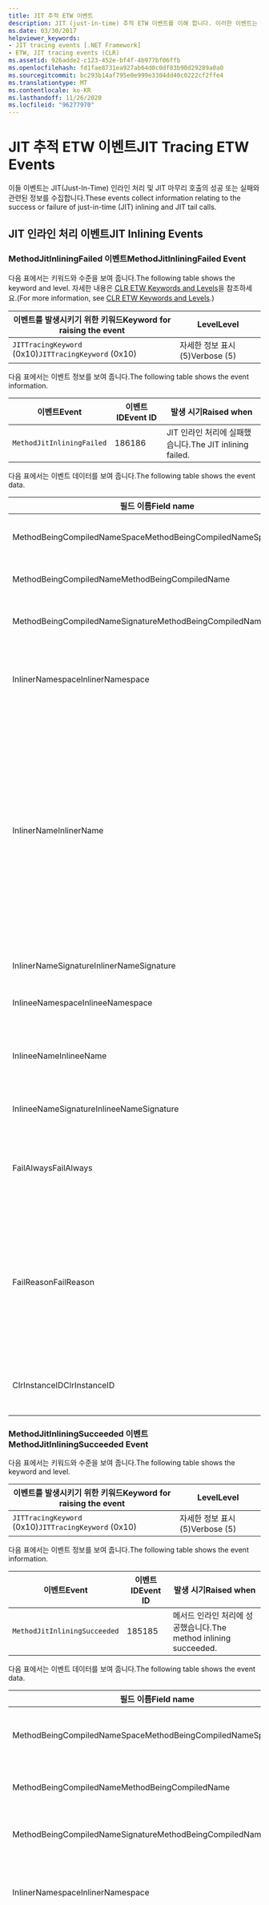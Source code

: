 ```yaml
---
title: JIT 추적 ETW 이벤트
description: JIT (just-in-time) 추적 ETW 이벤트를 이해 합니다. 이러한 이벤트는 JIT 인라인 및 JIT 마무리 호출의 성공 또는 실패와 관련 된 정보를 수집 합니다.
ms.date: 03/30/2017
helpviewer_keywords:
- JIT tracing events [.NET Framework]
- ETW, JIT tracing events (CLR)
ms.assetid: 926adde2-c123-452e-bf4f-4b977bf06ffb
ms.openlocfilehash: fd1fae8731ea927ab64d0c0df83b90d29289a0a0
ms.sourcegitcommit: bc293b14af795e0e999e3304dd40c0222cf2ffe4
ms.translationtype: MT
ms.contentlocale: ko-KR
ms.lasthandoff: 11/26/2020
ms.locfileid: "96277970"
---
```

# <a name="jit-tracing-etw-events"></a><span data-ttu-id="c18fb-104">JIT 추적 ETW 이벤트</span><span class="sxs-lookup"><span data-stu-id="c18fb-104">JIT Tracing ETW Events</span></span>

<span data-ttu-id="c18fb-105">이들 이벤트는 JIT(Just-In-Time) 인라인 처리 및 JIT 마무리 호출의 성공 또는 실패와 관련된 정보를 수집합니다.</span><span class="sxs-lookup"><span data-stu-id="c18fb-105">These events collect information relating to the success or failure of just-in-time (JIT) inlining and JIT tail calls.</span></span>

## <a name="jit-inlining-events"></a><span data-ttu-id="c18fb-106">JIT 인라인 처리 이벤트</span><span class="sxs-lookup"><span data-stu-id="c18fb-106">JIT Inlining Events</span></span>

### <a name="methodjitinliningfailed-event"></a><span data-ttu-id="c18fb-107">MethodJitInliningFailed 이벤트</span><span class="sxs-lookup"><span data-stu-id="c18fb-107">MethodJitInliningFailed Event</span></span>

 <span data-ttu-id="c18fb-108">다음 표에서는 키워드와 수준을 보여 줍니다.</span><span class="sxs-lookup"><span data-stu-id="c18fb-108">The following table shows the keyword and level.</span></span> <span data-ttu-id="c18fb-109">자세한 내용은 [CLR ETW Keywords and Levels](clr-etw-keywords-and-levels.md)을 참조하세요.</span><span class="sxs-lookup"><span data-stu-id="c18fb-109">(For more information, see [CLR ETW Keywords and Levels](clr-etw-keywords-and-levels.md).)</span></span>  
  
|<span data-ttu-id="c18fb-110">이벤트를 발생시키기 위한 키워드</span><span class="sxs-lookup"><span data-stu-id="c18fb-110">Keyword for raising the event</span></span>|<span data-ttu-id="c18fb-111">Level</span><span class="sxs-lookup"><span data-stu-id="c18fb-111">Level</span></span>|  
|-----------------------------------|-----------|  
|<span data-ttu-id="c18fb-112">`JITTracingKeyword` (0x10)</span><span class="sxs-lookup"><span data-stu-id="c18fb-112">`JITTracingKeyword` (0x10)</span></span>|<span data-ttu-id="c18fb-113">자세한 정보 표시(5)</span><span class="sxs-lookup"><span data-stu-id="c18fb-113">Verbose (5)</span></span>|  
  
 <span data-ttu-id="c18fb-114">다음 표에서는 이벤트 정보를 보여 줍니다.</span><span class="sxs-lookup"><span data-stu-id="c18fb-114">The following table shows the event information.</span></span>  
  
|<span data-ttu-id="c18fb-115">이벤트</span><span class="sxs-lookup"><span data-stu-id="c18fb-115">Event</span></span>|<span data-ttu-id="c18fb-116">이벤트 ID</span><span class="sxs-lookup"><span data-stu-id="c18fb-116">Event ID</span></span>|<span data-ttu-id="c18fb-117">발생 시기</span><span class="sxs-lookup"><span data-stu-id="c18fb-117">Raised when</span></span>|  
|-----------|--------------|-----------------|  
|`MethodJitInliningFailed`|<span data-ttu-id="c18fb-118">186</span><span class="sxs-lookup"><span data-stu-id="c18fb-118">186</span></span>|<span data-ttu-id="c18fb-119">JIT 인라인 처리에 실패했습니다.</span><span class="sxs-lookup"><span data-stu-id="c18fb-119">The JIT inlining failed.</span></span>|  
  
 <span data-ttu-id="c18fb-120">다음 표에서는 이벤트 데이터를 보여 줍니다.</span><span class="sxs-lookup"><span data-stu-id="c18fb-120">The following table shows the event data.</span></span>  
  
|<span data-ttu-id="c18fb-121">필드 이름</span><span class="sxs-lookup"><span data-stu-id="c18fb-121">Field name</span></span>|<span data-ttu-id="c18fb-122">데이터 형식</span><span class="sxs-lookup"><span data-stu-id="c18fb-122">Data type</span></span>|<span data-ttu-id="c18fb-123">Description</span><span class="sxs-lookup"><span data-stu-id="c18fb-123">Description</span></span>|  
|----------------|---------------|-----------------|  
|<span data-ttu-id="c18fb-124">MethodBeingCompiledNameSpace</span><span class="sxs-lookup"><span data-stu-id="c18fb-124">MethodBeingCompiledNameSpace</span></span>|<span data-ttu-id="c18fb-125">win:UnicodeString</span><span class="sxs-lookup"><span data-stu-id="c18fb-125">win:UnicodeString</span></span>|<span data-ttu-id="c18fb-126">컴파일되는 메서드의 네임스페이스입니다.</span><span class="sxs-lookup"><span data-stu-id="c18fb-126">Namespace of the method that is being compiled.</span></span>|  
|<span data-ttu-id="c18fb-127">MethodBeingCompiledName</span><span class="sxs-lookup"><span data-stu-id="c18fb-127">MethodBeingCompiledName</span></span>|<span data-ttu-id="c18fb-128">win:UnicodeString</span><span class="sxs-lookup"><span data-stu-id="c18fb-128">win:UnicodeString</span></span>|<span data-ttu-id="c18fb-129">컴파일되는 메서드의 이름입니다.</span><span class="sxs-lookup"><span data-stu-id="c18fb-129">Name of the method that is being compiled.</span></span>|  
|<span data-ttu-id="c18fb-130">MethodBeingCompiledNameSignature</span><span class="sxs-lookup"><span data-stu-id="c18fb-130">MethodBeingCompiledNameSignature</span></span>|<span data-ttu-id="c18fb-131">win:UnicodeString</span><span class="sxs-lookup"><span data-stu-id="c18fb-131">win:UnicodeString</span></span>|<span data-ttu-id="c18fb-132">컴파일되는 메서드의 서명입니다.</span><span class="sxs-lookup"><span data-stu-id="c18fb-132">Signature of the method that is being compiled.</span></span>|  
|<span data-ttu-id="c18fb-133">InlinerNamespace</span><span class="sxs-lookup"><span data-stu-id="c18fb-133">InlinerNamespace</span></span>|<span data-ttu-id="c18fb-134">win:UnicodeString</span><span class="sxs-lookup"><span data-stu-id="c18fb-134">win:UnicodeString</span></span>|<span data-ttu-id="c18fb-135">JIT 컴파일러가 코드를 생성할 메서드의 네임스페이스입니다.</span><span class="sxs-lookup"><span data-stu-id="c18fb-135">The namespace of the method the JIT compiler is trying to generate code for.</span></span>|  
|<span data-ttu-id="c18fb-136">InlinerName</span><span class="sxs-lookup"><span data-stu-id="c18fb-136">InlinerName</span></span>|<span data-ttu-id="c18fb-137">win:UnicodeString</span><span class="sxs-lookup"><span data-stu-id="c18fb-137">win:UnicodeString</span></span>|<span data-ttu-id="c18fb-138">컴파일러가 코드를 생성할 메서드의 이름입니다.</span><span class="sxs-lookup"><span data-stu-id="c18fb-138">The name of the method the compiler is attempting to generate code for.</span></span> <span data-ttu-id="c18fb-139">컴파일러가 `MethodBeingCompiledName` 에 대한 호출을 생성하는 대신 코드를 `MethodBeingCompiledName` 으로 인라인 처리하려고 하면 이름이 `InlinerName`과 같지 않을 수 있습니다.</span><span class="sxs-lookup"><span data-stu-id="c18fb-139">This might not be the same as `MethodBeingCompiledName` if the compiler is attempting to inline code into `MethodBeingCompiledName` instead of generating a call to `InlinerName`.</span></span>|  
|<span data-ttu-id="c18fb-140">InlinerNameSignature</span><span class="sxs-lookup"><span data-stu-id="c18fb-140">InlinerNameSignature</span></span>|<span data-ttu-id="c18fb-141">win:UnicodeString</span><span class="sxs-lookup"><span data-stu-id="c18fb-141">win:UnicodeString</span></span>|<span data-ttu-id="c18fb-142">인라인 처리자에 대한 서명입니다.</span><span class="sxs-lookup"><span data-stu-id="c18fb-142">The signature for the inliner.</span></span>|  
|<span data-ttu-id="c18fb-143">InlineeNamespace</span><span class="sxs-lookup"><span data-stu-id="c18fb-143">InlineeNamespace</span></span>|<span data-ttu-id="c18fb-144">win:UnicodeString</span><span class="sxs-lookup"><span data-stu-id="c18fb-144">win:UnicodeString</span></span>|<span data-ttu-id="c18fb-145">인라인 대상의 네임스페이스입니다.</span><span class="sxs-lookup"><span data-stu-id="c18fb-145">The namespace of the inlinee.</span></span>|  
|<span data-ttu-id="c18fb-146">InlineeName</span><span class="sxs-lookup"><span data-stu-id="c18fb-146">InlineeName</span></span>|<span data-ttu-id="c18fb-147">win:UnicodeString</span><span class="sxs-lookup"><span data-stu-id="c18fb-147">win:UnicodeString</span></span>|<span data-ttu-id="c18fb-148">컴파일러가 인라인 처리하려고 하는 메서드입니다(호출을 생성하지 않음).</span><span class="sxs-lookup"><span data-stu-id="c18fb-148">The method the compiler is trying to inline (not generate a call to).</span></span>|  
|<span data-ttu-id="c18fb-149">InlineeNameSignature</span><span class="sxs-lookup"><span data-stu-id="c18fb-149">InlineeNameSignature</span></span>|<span data-ttu-id="c18fb-150">win:UnicodeString</span><span class="sxs-lookup"><span data-stu-id="c18fb-150">win:UnicodeString</span></span>|<span data-ttu-id="c18fb-151">인라인 대상에 대한 서명입니다.</span><span class="sxs-lookup"><span data-stu-id="c18fb-151">The signature for the inlinee.</span></span>|  
|<span data-ttu-id="c18fb-152">FailAlways</span><span class="sxs-lookup"><span data-stu-id="c18fb-152">FailAlways</span></span>|<span data-ttu-id="c18fb-153">win:Boolean</span><span class="sxs-lookup"><span data-stu-id="c18fb-153">win:Boolean</span></span>|<span data-ttu-id="c18fb-154">인라인 대상에 대한 인라인 처리가 항상 실패함을 JIT 컴파일러에 알리는 힌트입니다.</span><span class="sxs-lookup"><span data-stu-id="c18fb-154">A hint to the JIT compiler that inlining will always fail for the inlinee.</span></span>|  
|<span data-ttu-id="c18fb-155">FailReason</span><span class="sxs-lookup"><span data-stu-id="c18fb-155">FailReason</span></span>|<span data-ttu-id="c18fb-156">win:UnicodeString</span><span class="sxs-lookup"><span data-stu-id="c18fb-156">win:UnicodeString</span></span>|<span data-ttu-id="c18fb-157">INLINE_NEVER는 어떤 다른 이유로 인라인 처리가 실패할 것으로 확인된 이전 인라인 처리 시도를 의미합니다. 이외의 경우는 자유 형식 텍스트입니다.</span><span class="sxs-lookup"><span data-stu-id="c18fb-157">INLINE_NEVER means a previous inlining attempt determined that inlining will never succeed for some other reason; otherwise, free-form text.</span></span>|  
|<span data-ttu-id="c18fb-158">ClrInstanceID</span><span class="sxs-lookup"><span data-stu-id="c18fb-158">ClrInstanceID</span></span>|<span data-ttu-id="c18fb-159">win:UnicodeString</span><span class="sxs-lookup"><span data-stu-id="c18fb-159">win:UnicodeString</span></span>|<span data-ttu-id="c18fb-160">CLR 또는 CoreCLR 인스턴스에 대한 고유 ID입니다.</span><span class="sxs-lookup"><span data-stu-id="c18fb-160">Unique ID for the instance of CLR or CoreCLR.</span></span>|  
  
### <a name="methodjitinliningsucceeded-event"></a><span data-ttu-id="c18fb-161">MethodJitInliningSucceeded 이벤트</span><span class="sxs-lookup"><span data-stu-id="c18fb-161">MethodJitInliningSucceeded Event</span></span>  

 <span data-ttu-id="c18fb-162">다음 표에서는 키워드와 수준을 보여 줍니다.</span><span class="sxs-lookup"><span data-stu-id="c18fb-162">The following table shows the keyword and level.</span></span>  
  
|<span data-ttu-id="c18fb-163">이벤트를 발생시키기 위한 키워드</span><span class="sxs-lookup"><span data-stu-id="c18fb-163">Keyword for raising the event</span></span>|<span data-ttu-id="c18fb-164">Level</span><span class="sxs-lookup"><span data-stu-id="c18fb-164">Level</span></span>|  
|-----------------------------------|-----------|  
|<span data-ttu-id="c18fb-165">`JITTracingKeyword` (0x10)</span><span class="sxs-lookup"><span data-stu-id="c18fb-165">`JITTracingKeyword` (0x10)</span></span>|<span data-ttu-id="c18fb-166">자세한 정보 표시(5)</span><span class="sxs-lookup"><span data-stu-id="c18fb-166">Verbose (5)</span></span>|  
  
 <span data-ttu-id="c18fb-167">다음 표에서는 이벤트 정보를 보여 줍니다.</span><span class="sxs-lookup"><span data-stu-id="c18fb-167">The following table shows the event information.</span></span>  
  
|<span data-ttu-id="c18fb-168">이벤트</span><span class="sxs-lookup"><span data-stu-id="c18fb-168">Event</span></span>|<span data-ttu-id="c18fb-169">이벤트 ID</span><span class="sxs-lookup"><span data-stu-id="c18fb-169">Event ID</span></span>|<span data-ttu-id="c18fb-170">발생 시기</span><span class="sxs-lookup"><span data-stu-id="c18fb-170">Raised when</span></span>|  
|-----------|--------------|-----------------|  
|`MethodJitInliningSucceeded`|<span data-ttu-id="c18fb-171">185</span><span class="sxs-lookup"><span data-stu-id="c18fb-171">185</span></span>|<span data-ttu-id="c18fb-172">메서드 인라인 처리에 성공했습니다.</span><span class="sxs-lookup"><span data-stu-id="c18fb-172">The method inlining succeeded.</span></span>|  
  
 <span data-ttu-id="c18fb-173">다음 표에서는 이벤트 데이터를 보여 줍니다.</span><span class="sxs-lookup"><span data-stu-id="c18fb-173">The following table shows the event data.</span></span>  
  
|<span data-ttu-id="c18fb-174">필드 이름</span><span class="sxs-lookup"><span data-stu-id="c18fb-174">Field name</span></span>|<span data-ttu-id="c18fb-175">데이터 형식</span><span class="sxs-lookup"><span data-stu-id="c18fb-175">Data type</span></span>|<span data-ttu-id="c18fb-176">Description</span><span class="sxs-lookup"><span data-stu-id="c18fb-176">Description</span></span>|  
|----------------|---------------|-----------------|  
|<span data-ttu-id="c18fb-177">MethodBeingCompiledNameSpace</span><span class="sxs-lookup"><span data-stu-id="c18fb-177">MethodBeingCompiledNameSpace</span></span>|<span data-ttu-id="c18fb-178">win:UnicodeString</span><span class="sxs-lookup"><span data-stu-id="c18fb-178">win:UnicodeString</span></span>|<span data-ttu-id="c18fb-179">컴파일되는 메서드의 네임스페이스입니다.</span><span class="sxs-lookup"><span data-stu-id="c18fb-179">The namespace of the method that is being compiled.</span></span>|  
|<span data-ttu-id="c18fb-180">MethodBeingCompiledName</span><span class="sxs-lookup"><span data-stu-id="c18fb-180">MethodBeingCompiledName</span></span>|<span data-ttu-id="c18fb-181">win:UnicodeString</span><span class="sxs-lookup"><span data-stu-id="c18fb-181">win:UnicodeString</span></span>|<span data-ttu-id="c18fb-182">컴파일되는 메서드의 이름입니다.</span><span class="sxs-lookup"><span data-stu-id="c18fb-182">The name of the method being that is compiled.</span></span>|  
|<span data-ttu-id="c18fb-183">MethodBeingCompiledNameSignature</span><span class="sxs-lookup"><span data-stu-id="c18fb-183">MethodBeingCompiledNameSignature</span></span>|<span data-ttu-id="c18fb-184">win:UnicodeString</span><span class="sxs-lookup"><span data-stu-id="c18fb-184">win:UnicodeString</span></span>|<span data-ttu-id="c18fb-185">컴파일되는 메서드의 서명입니다.</span><span class="sxs-lookup"><span data-stu-id="c18fb-185">The signature of the method that is being compiled.</span></span>|  
|<span data-ttu-id="c18fb-186">InlinerNamespace</span><span class="sxs-lookup"><span data-stu-id="c18fb-186">InlinerNamespace</span></span>|<span data-ttu-id="c18fb-187">win:UnicodeString</span><span class="sxs-lookup"><span data-stu-id="c18fb-187">win:UnicodeString</span></span>|<span data-ttu-id="c18fb-188">JIT 컴파일러가 코드를 생성할 메서드의 네임스페이스입니다.</span><span class="sxs-lookup"><span data-stu-id="c18fb-188">The namespace of the method the JIT compiler is attempting to generate code for.</span></span>|  
|<span data-ttu-id="c18fb-189">InlinerName</span><span class="sxs-lookup"><span data-stu-id="c18fb-189">InlinerName</span></span>|<span data-ttu-id="c18fb-190">win:UnicodeString</span><span class="sxs-lookup"><span data-stu-id="c18fb-190">win:UnicodeString</span></span>|<span data-ttu-id="c18fb-191">컴파일러가 코드를 생성할 메서드의 이름입니다.</span><span class="sxs-lookup"><span data-stu-id="c18fb-191">The name of the method the compiler is attempting to generate code for.</span></span> <span data-ttu-id="c18fb-192">컴파일러가 `MethodBeingCompiledName` 에 대한 호출을 생성하는 대신 코드를 `MethodBeingCompiledName` 으로 인라인 처리하려고 하면 이름이 `InlinerName`과 같지 않을 수 있습니다.</span><span class="sxs-lookup"><span data-stu-id="c18fb-192">This might not be the same as `MethodBeingCompiledName` if the compiler is attempting to inline code into `MethodBeingCompiledName` instead of generating a call to `InlinerName`.</span></span>|  
|<span data-ttu-id="c18fb-193">InlinerNameSignature</span><span class="sxs-lookup"><span data-stu-id="c18fb-193">InlinerNameSignature</span></span>|<span data-ttu-id="c18fb-194">win:UnicodeString</span><span class="sxs-lookup"><span data-stu-id="c18fb-194">win:UnicodeString</span></span>|<span data-ttu-id="c18fb-195">인라인 처리자에 대한 서명입니다.</span><span class="sxs-lookup"><span data-stu-id="c18fb-195">The signature for the inliner.</span></span>|  
|<span data-ttu-id="c18fb-196">InlineeNamespace</span><span class="sxs-lookup"><span data-stu-id="c18fb-196">InlineeNamespace</span></span>|<span data-ttu-id="c18fb-197">win:UnicodeString</span><span class="sxs-lookup"><span data-stu-id="c18fb-197">win:UnicodeString</span></span>|<span data-ttu-id="c18fb-198">인라인 대상의 네임스페이스입니다.</span><span class="sxs-lookup"><span data-stu-id="c18fb-198">The namespace of the inlinee.</span></span>|  
|<span data-ttu-id="c18fb-199">InlineeName</span><span class="sxs-lookup"><span data-stu-id="c18fb-199">InlineeName</span></span>|<span data-ttu-id="c18fb-200">win:UnicodeString</span><span class="sxs-lookup"><span data-stu-id="c18fb-200">win:UnicodeString</span></span>|<span data-ttu-id="c18fb-201">컴파일러가 인라인 처리하려고 하는 메서드입니다(호출을 생성하지 않음).</span><span class="sxs-lookup"><span data-stu-id="c18fb-201">The method the compiler is trying to inline (not generate a call to).</span></span>|  
|<span data-ttu-id="c18fb-202">InlineeNameSignature</span><span class="sxs-lookup"><span data-stu-id="c18fb-202">InlineeNameSignature</span></span>|<span data-ttu-id="c18fb-203">win:UnicodeString</span><span class="sxs-lookup"><span data-stu-id="c18fb-203">win:UnicodeString</span></span>|<span data-ttu-id="c18fb-204">인라인 대상에 대한 서명입니다.</span><span class="sxs-lookup"><span data-stu-id="c18fb-204">The signature for the inlinee.</span></span>|  
|<span data-ttu-id="c18fb-205">ClrInstanceID</span><span class="sxs-lookup"><span data-stu-id="c18fb-205">ClrInstanceID</span></span>|<span data-ttu-id="c18fb-206">win:UInt16</span><span class="sxs-lookup"><span data-stu-id="c18fb-206">win:UInt16</span></span>|<span data-ttu-id="c18fb-207">CLR 또는 CoreCLR 인스턴스에 대한 고유 ID입니다.</span><span class="sxs-lookup"><span data-stu-id="c18fb-207">Unique ID for the instance of CLR or CoreCLR.</span></span>|  

## <a name="jit-tail-call-events"></a><span data-ttu-id="c18fb-208">JIT 마무리 호출 이벤트</span><span class="sxs-lookup"><span data-stu-id="c18fb-208">JIT Tail Call Events</span></span>  
  
### <a name="methodjittailcallfailed-event"></a><span data-ttu-id="c18fb-209">MethodJITTailCallFailed 이벤트</span><span class="sxs-lookup"><span data-stu-id="c18fb-209">MethodJITTailCallFailed Event</span></span>  

 <span data-ttu-id="c18fb-210">다음 표에서는 키워드와 수준을 보여 줍니다.</span><span class="sxs-lookup"><span data-stu-id="c18fb-210">The following table shows the keyword and level.</span></span>  
  
|<span data-ttu-id="c18fb-211">이벤트를 발생시키기 위한 키워드</span><span class="sxs-lookup"><span data-stu-id="c18fb-211">Keyword for raising the event</span></span>|<span data-ttu-id="c18fb-212">Level</span><span class="sxs-lookup"><span data-stu-id="c18fb-212">Level</span></span>|  
|-----------------------------------|-----------|  
|<span data-ttu-id="c18fb-213">`JITTracingKeyword` (0x10)</span><span class="sxs-lookup"><span data-stu-id="c18fb-213">`JITTracingKeyword` (0x10)</span></span>|<span data-ttu-id="c18fb-214">자세한 정보 표시(5)</span><span class="sxs-lookup"><span data-stu-id="c18fb-214">Verbose (5)</span></span>|  
  
 <span data-ttu-id="c18fb-215">다음 표에서는 이벤트 정보를 보여 줍니다.</span><span class="sxs-lookup"><span data-stu-id="c18fb-215">The following table shows the event information.</span></span>  
  
|<span data-ttu-id="c18fb-216">이벤트</span><span class="sxs-lookup"><span data-stu-id="c18fb-216">Event</span></span>|<span data-ttu-id="c18fb-217">이벤트 ID</span><span class="sxs-lookup"><span data-stu-id="c18fb-217">Event ID</span></span>|<span data-ttu-id="c18fb-218">발생 시기</span><span class="sxs-lookup"><span data-stu-id="c18fb-218">Raised when</span></span>|  
|-----------|--------------|-----------------|  
|`MethodJitTailCallFailed`|<span data-ttu-id="c18fb-219">189</span><span class="sxs-lookup"><span data-stu-id="c18fb-219">189</span></span>|<span data-ttu-id="c18fb-220">메서드 마무리 호출에 실패했습니다.</span><span class="sxs-lookup"><span data-stu-id="c18fb-220">The method tail call failed.</span></span>|  
  
 <span data-ttu-id="c18fb-221">다음 표에서는 이벤트 데이터를 보여 줍니다.</span><span class="sxs-lookup"><span data-stu-id="c18fb-221">The following table shows the event data.</span></span>  
  
|<span data-ttu-id="c18fb-222">필드 이름</span><span class="sxs-lookup"><span data-stu-id="c18fb-222">Field name</span></span>|<span data-ttu-id="c18fb-223">데이터 형식</span><span class="sxs-lookup"><span data-stu-id="c18fb-223">Data type</span></span>|<span data-ttu-id="c18fb-224">Description</span><span class="sxs-lookup"><span data-stu-id="c18fb-224">Description</span></span>|  
|----------------|---------------|-----------------|  
|<span data-ttu-id="c18fb-225">MethodBeingCompiledNameSpace</span><span class="sxs-lookup"><span data-stu-id="c18fb-225">MethodBeingCompiledNameSpace</span></span>|<span data-ttu-id="c18fb-226">win:UnicodeString</span><span class="sxs-lookup"><span data-stu-id="c18fb-226">win:UnicodeString</span></span>|<span data-ttu-id="c18fb-227">컴파일되는 메서드의 네임스페이스입니다.</span><span class="sxs-lookup"><span data-stu-id="c18fb-227">Namespace of the method that is being compiled.</span></span>|  
|<span data-ttu-id="c18fb-228">MethodBeingCompiledName</span><span class="sxs-lookup"><span data-stu-id="c18fb-228">MethodBeingCompiledName</span></span>|<span data-ttu-id="c18fb-229">win:UnicodeString</span><span class="sxs-lookup"><span data-stu-id="c18fb-229">win:UnicodeString</span></span>|<span data-ttu-id="c18fb-230">컴파일되는 메서드의 이름입니다.</span><span class="sxs-lookup"><span data-stu-id="c18fb-230">Name of the method that is being compiled.</span></span>|  
|<span data-ttu-id="c18fb-231">MethodBeingCompiledNameSignature</span><span class="sxs-lookup"><span data-stu-id="c18fb-231">MethodBeingCompiledNameSignature</span></span>|<span data-ttu-id="c18fb-232">win:UnicodeString</span><span class="sxs-lookup"><span data-stu-id="c18fb-232">win:UnicodeString</span></span>|<span data-ttu-id="c18fb-233">컴파일되는 메서드의 서명입니다.</span><span class="sxs-lookup"><span data-stu-id="c18fb-233">Signature of the method that is being compiled.</span></span>|  
|<span data-ttu-id="c18fb-234">CallerNamespace</span><span class="sxs-lookup"><span data-stu-id="c18fb-234">CallerNamespace</span></span>|<span data-ttu-id="c18fb-235">win:UnicodeString</span><span class="sxs-lookup"><span data-stu-id="c18fb-235">win:UnicodeString</span></span>|<span data-ttu-id="c18fb-236">JIT 컴파일러가 코드를 생성할 메서드의 네임스페이스입니다.</span><span class="sxs-lookup"><span data-stu-id="c18fb-236">The namespace of the method the JIT compiler is attempting to generate code for.</span></span>|  
|<span data-ttu-id="c18fb-237">CallerName</span><span class="sxs-lookup"><span data-stu-id="c18fb-237">CallerName</span></span>|<span data-ttu-id="c18fb-238">win:UnicodeString</span><span class="sxs-lookup"><span data-stu-id="c18fb-238">win:UnicodeString</span></span>|<span data-ttu-id="c18fb-239">컴파일러가 코드를 생성할 메서드의 이름입니다.</span><span class="sxs-lookup"><span data-stu-id="c18fb-239">The name of the method the compiler is attempting to generate code for.</span></span>|  
|<span data-ttu-id="c18fb-240">CallerNameSignature</span><span class="sxs-lookup"><span data-stu-id="c18fb-240">CallerNameSignature</span></span>|<span data-ttu-id="c18fb-241">win:UnicodeString</span><span class="sxs-lookup"><span data-stu-id="c18fb-241">win:UnicodeString</span></span>|<span data-ttu-id="c18fb-242">호출자에 대한 서명입니다.</span><span class="sxs-lookup"><span data-stu-id="c18fb-242">The signature for the caller.</span></span>|  
|<span data-ttu-id="c18fb-243">CalleeNamespace</span><span class="sxs-lookup"><span data-stu-id="c18fb-243">CalleeNamespace</span></span>|<span data-ttu-id="c18fb-244">win:UnicodeString</span><span class="sxs-lookup"><span data-stu-id="c18fb-244">win:UnicodeString</span></span>|<span data-ttu-id="c18fb-245">호출 수신자의 네임스페이스입니다.</span><span class="sxs-lookup"><span data-stu-id="c18fb-245">The namespace of the callee.</span></span>|  
|<span data-ttu-id="c18fb-246">CalleeName</span><span class="sxs-lookup"><span data-stu-id="c18fb-246">CalleeName</span></span>|<span data-ttu-id="c18fb-247">win:UnicodeString</span><span class="sxs-lookup"><span data-stu-id="c18fb-247">win:UnicodeString</span></span>|<span data-ttu-id="c18fb-248">컴파일러가 마무리 호출하려고 하는 메서드입니다(호출을 생성하지 않음).</span><span class="sxs-lookup"><span data-stu-id="c18fb-248">The method the compiler is trying to tail call (not generate a call to).</span></span>|  
|<span data-ttu-id="c18fb-249">CalleeNameSignature</span><span class="sxs-lookup"><span data-stu-id="c18fb-249">CalleeNameSignature</span></span>|<span data-ttu-id="c18fb-250">win:UnicodeString</span><span class="sxs-lookup"><span data-stu-id="c18fb-250">win:UnicodeString</span></span>|<span data-ttu-id="c18fb-251">호출자 수신자에 대한 서명입니다.</span><span class="sxs-lookup"><span data-stu-id="c18fb-251">The signature for the callee.</span></span>|  
|<span data-ttu-id="c18fb-252">TailPrefix</span><span class="sxs-lookup"><span data-stu-id="c18fb-252">TailPrefix</span></span>|<span data-ttu-id="c18fb-253">win:Boolean</span><span class="sxs-lookup"><span data-stu-id="c18fb-253">win:Boolean</span></span>|<span data-ttu-id="c18fb-254">마무리 호출에 대한 접두사입니다.</span><span class="sxs-lookup"><span data-stu-id="c18fb-254">The prefix for the tail call</span></span>|  
|<span data-ttu-id="c18fb-255">FailReason</span><span class="sxs-lookup"><span data-stu-id="c18fb-255">FailReason</span></span>|<span data-ttu-id="c18fb-256">win:UnicodeString</span><span class="sxs-lookup"><span data-stu-id="c18fb-256">win:UnicodeString</span></span>|<span data-ttu-id="c18fb-257">마무리 호출이 실패한 이유입니다.</span><span class="sxs-lookup"><span data-stu-id="c18fb-257">The reason the tail call failed.</span></span>|  
|<span data-ttu-id="c18fb-258">ClrInstanceID</span><span class="sxs-lookup"><span data-stu-id="c18fb-258">ClrInstanceID</span></span>|<span data-ttu-id="c18fb-259">win:UInt16</span><span class="sxs-lookup"><span data-stu-id="c18fb-259">win:UInt16</span></span>|<span data-ttu-id="c18fb-260">CLR 또는 CoreCLR 인스턴스에 대한 고유 ID입니다.</span><span class="sxs-lookup"><span data-stu-id="c18fb-260">Unique ID for the instance of CLR or CoreCLR.</span></span>|  
  
### <a name="methodjittailcallsucceeded-event"></a><span data-ttu-id="c18fb-261">MethodJITTailCallSucceeded 이벤트</span><span class="sxs-lookup"><span data-stu-id="c18fb-261">MethodJITTailCallSucceeded Event</span></span>  

 <span data-ttu-id="c18fb-262">다음 표에서는 키워드와 수준을 보여 줍니다.</span><span class="sxs-lookup"><span data-stu-id="c18fb-262">The following table shows the keyword and level.</span></span>  
  
|<span data-ttu-id="c18fb-263">이벤트를 발생시키기 위한 키워드</span><span class="sxs-lookup"><span data-stu-id="c18fb-263">Keyword for raising the event</span></span>|<span data-ttu-id="c18fb-264">Level</span><span class="sxs-lookup"><span data-stu-id="c18fb-264">Level</span></span>|  
|-----------------------------------|-----------|  
|<span data-ttu-id="c18fb-265">`JITTracingKeyword` (0x10)</span><span class="sxs-lookup"><span data-stu-id="c18fb-265">`JITTracingKeyword` (0x10)</span></span>|<span data-ttu-id="c18fb-266">자세한 정보 표시(5)</span><span class="sxs-lookup"><span data-stu-id="c18fb-266">Verbose (5)</span></span>|  
  
 <span data-ttu-id="c18fb-267">다음 표에서는 이벤트 정보를 보여 줍니다.</span><span class="sxs-lookup"><span data-stu-id="c18fb-267">The following table shows the event information.</span></span>  
  
|<span data-ttu-id="c18fb-268">이벤트</span><span class="sxs-lookup"><span data-stu-id="c18fb-268">Event</span></span>|<span data-ttu-id="c18fb-269">이벤트 ID</span><span class="sxs-lookup"><span data-stu-id="c18fb-269">Event ID</span></span>|<span data-ttu-id="c18fb-270">발생 시기</span><span class="sxs-lookup"><span data-stu-id="c18fb-270">Raised when</span></span>|  
|-----------|--------------|-----------------|  
|`MethodJitTailCallSucceeded`|<span data-ttu-id="c18fb-271">188</span><span class="sxs-lookup"><span data-stu-id="c18fb-271">188</span></span>|<span data-ttu-id="c18fb-272">메서드 마무리 호출에 성공했습니다.</span><span class="sxs-lookup"><span data-stu-id="c18fb-272">The method tail call succeeded.</span></span>|  
  
 <span data-ttu-id="c18fb-273">다음 표에서는 이벤트 데이터를 보여 줍니다.</span><span class="sxs-lookup"><span data-stu-id="c18fb-273">The following table shows the event data.</span></span>  
  
|<span data-ttu-id="c18fb-274">필드 이름</span><span class="sxs-lookup"><span data-stu-id="c18fb-274">Field name</span></span>|<span data-ttu-id="c18fb-275">데이터 형식</span><span class="sxs-lookup"><span data-stu-id="c18fb-275">Data type</span></span>|<span data-ttu-id="c18fb-276">Description</span><span class="sxs-lookup"><span data-stu-id="c18fb-276">Description</span></span>|  
|----------------|---------------|-----------------|  
|<span data-ttu-id="c18fb-277">MethodBeingCompiledNameSpace</span><span class="sxs-lookup"><span data-stu-id="c18fb-277">MethodBeingCompiledNameSpace</span></span>|<span data-ttu-id="c18fb-278">win:UnicodeString</span><span class="sxs-lookup"><span data-stu-id="c18fb-278">win:UnicodeString</span></span>|<span data-ttu-id="c18fb-279">컴파일되는 메서드의 네임스페이스입니다.</span><span class="sxs-lookup"><span data-stu-id="c18fb-279">Namespace of the method that is being compiled.</span></span>|  
|<span data-ttu-id="c18fb-280">MethodBeingCompiledName</span><span class="sxs-lookup"><span data-stu-id="c18fb-280">MethodBeingCompiledName</span></span>|<span data-ttu-id="c18fb-281">win:UnicodeString</span><span class="sxs-lookup"><span data-stu-id="c18fb-281">win:UnicodeString</span></span>|<span data-ttu-id="c18fb-282">컴파일되는 메서드의 이름입니다.</span><span class="sxs-lookup"><span data-stu-id="c18fb-282">Name of the method that is being compiled.</span></span>|  
|<span data-ttu-id="c18fb-283">MethodBeingCompiledNameSignature</span><span class="sxs-lookup"><span data-stu-id="c18fb-283">MethodBeingCompiledNameSignature</span></span>|<span data-ttu-id="c18fb-284">win:UnicodeString</span><span class="sxs-lookup"><span data-stu-id="c18fb-284">win:UnicodeString</span></span>|<span data-ttu-id="c18fb-285">컴파일되는 메서드의 서명입니다.</span><span class="sxs-lookup"><span data-stu-id="c18fb-285">Signature of the method that is being compiled.</span></span>|  
|<span data-ttu-id="c18fb-286">CallerNamespace</span><span class="sxs-lookup"><span data-stu-id="c18fb-286">CallerNamespace</span></span>|<span data-ttu-id="c18fb-287">win:UnicodeString</span><span class="sxs-lookup"><span data-stu-id="c18fb-287">win:UnicodeString</span></span>|<span data-ttu-id="c18fb-288">JIT 컴파일러가 코드를 생성할 메서드의 네임스페이스입니다.</span><span class="sxs-lookup"><span data-stu-id="c18fb-288">The namespace of the method the JIT compiler is attempting to generate code for.</span></span>|  
|<span data-ttu-id="c18fb-289">CallerName</span><span class="sxs-lookup"><span data-stu-id="c18fb-289">CallerName</span></span>|<span data-ttu-id="c18fb-290">win:UnicodeString</span><span class="sxs-lookup"><span data-stu-id="c18fb-290">win:UnicodeString</span></span>|<span data-ttu-id="c18fb-291">컴파일러가 코드를 생성할 메서드의 이름입니다.</span><span class="sxs-lookup"><span data-stu-id="c18fb-291">The name of the method the compiler is attempting to generate code for.</span></span>|  
|<span data-ttu-id="c18fb-292">CallerNameSignature</span><span class="sxs-lookup"><span data-stu-id="c18fb-292">CallerNameSignature</span></span>|<span data-ttu-id="c18fb-293">win:UnicodeString</span><span class="sxs-lookup"><span data-stu-id="c18fb-293">win:UnicodeString</span></span>|<span data-ttu-id="c18fb-294">호출자에 대한 서명입니다.</span><span class="sxs-lookup"><span data-stu-id="c18fb-294">The signature for the caller.</span></span>|  
|<span data-ttu-id="c18fb-295">CalleeNamespace</span><span class="sxs-lookup"><span data-stu-id="c18fb-295">CalleeNamespace</span></span>|<span data-ttu-id="c18fb-296">win:UnicodeString</span><span class="sxs-lookup"><span data-stu-id="c18fb-296">win:UnicodeString</span></span>|<span data-ttu-id="c18fb-297">호출 수신자의 네임스페이스입니다.</span><span class="sxs-lookup"><span data-stu-id="c18fb-297">The namespace of the callee.</span></span>|  
|<span data-ttu-id="c18fb-298">CalleeName</span><span class="sxs-lookup"><span data-stu-id="c18fb-298">CalleeName</span></span>|<span data-ttu-id="c18fb-299">win:UnicodeString</span><span class="sxs-lookup"><span data-stu-id="c18fb-299">win:UnicodeString</span></span>|<span data-ttu-id="c18fb-300">컴파일러가 마무리 호출하려고 하는 메서드입니다(호출을 생성하지 않음).</span><span class="sxs-lookup"><span data-stu-id="c18fb-300">The method the compiler is trying to tail call (not generate a call to).</span></span>|  
|<span data-ttu-id="c18fb-301">CalleeNameSignature</span><span class="sxs-lookup"><span data-stu-id="c18fb-301">CalleeNameSignature</span></span>|<span data-ttu-id="c18fb-302">win:UnicodeString</span><span class="sxs-lookup"><span data-stu-id="c18fb-302">win:UnicodeString</span></span>|<span data-ttu-id="c18fb-303">호출자 수신자에 대한 서명입니다.</span><span class="sxs-lookup"><span data-stu-id="c18fb-303">The signature for the callee.</span></span>|  
|<span data-ttu-id="c18fb-304">TailPrefix</span><span class="sxs-lookup"><span data-stu-id="c18fb-304">TailPrefix</span></span>|<span data-ttu-id="c18fb-305">win:Boolean</span><span class="sxs-lookup"><span data-stu-id="c18fb-305">win:Boolean</span></span>|<span data-ttu-id="c18fb-306">마무리 호출에 대한 접두사입니다.</span><span class="sxs-lookup"><span data-stu-id="c18fb-306">The prefix for the tail call.</span></span>|  
|<span data-ttu-id="c18fb-307">TailCallType</span><span class="sxs-lookup"><span data-stu-id="c18fb-307">TailCallType</span></span>|<span data-ttu-id="c18fb-308">win:UnicodeString</span><span class="sxs-lookup"><span data-stu-id="c18fb-308">win:UnicodeString</span></span>|<span data-ttu-id="c18fb-309">마무리 호출의 형식입니다.</span><span class="sxs-lookup"><span data-stu-id="c18fb-309">The type of the tail call.</span></span>|  
|<span data-ttu-id="c18fb-310">ClrInstanceID</span><span class="sxs-lookup"><span data-stu-id="c18fb-310">ClrInstanceID</span></span>|<span data-ttu-id="c18fb-311">win:UInt16</span><span class="sxs-lookup"><span data-stu-id="c18fb-311">win:UInt16</span></span>|<span data-ttu-id="c18fb-312">CLR 또는 CoreCLR 인스턴스에 대한 고유 ID입니다.</span><span class="sxs-lookup"><span data-stu-id="c18fb-312">Unique ID for the instance of CLR or CoreCLR.</span></span>|  
  
## <a name="see-also"></a><span data-ttu-id="c18fb-313">참고 항목</span><span class="sxs-lookup"><span data-stu-id="c18fb-313">See also</span></span>

- [<span data-ttu-id="c18fb-314">CLR ETW 이벤트</span><span class="sxs-lookup"><span data-stu-id="c18fb-314">CLR ETW Events</span></span>](clr-etw-events.md)
